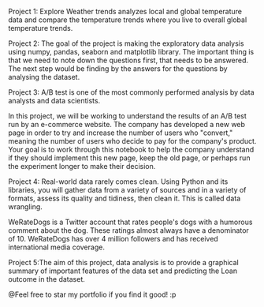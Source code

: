 Project 1: Explore Weather trends analyzes local and global temperature data and compare the temperature trends where you live to overall global temperature trends.

Project 2: The goal of the project is making the exploratory data analysis using numpy, pandas, seaborn and matplotlib library. The important thing is that we need to note down the questions first, that needs to be answered. The next step would be finding by the answers for the questions by analysing the dataset.

Project 3: A/B test is one of the most commonly performed analysis by data analysts and data scientists.

In this project, we will be working to understand the results of an A/B test run by an e-commerce website. The company has developed a new web page in order to try and increase the number of users who "convert," meaning the number of users who decide to pay for the company's product. Your goal is to work through this notebook to help the company understand if they should implement this new page, keep the old page, or perhaps run the experiment longer to make their decision.

Project 4: Real-world data rarely comes clean. Using Python and its libraries, you will gather data from a variety of sources and in a variety of formats, assess its quality and tidiness, then clean it. This is called data wrangling.

WeRateDogs is a Twitter account that rates people's dogs with a humorous comment about the dog. These ratings almost always have a denominator of 10. WeRateDogs has over 4 million followers and has received international media coverage.

Project 5:The aim of this project, data analysis is to provide a graphical summary of important features of the data set and predicting the Loan outcome in the dataset.

@Feel free to star my portfolio if you find it good! :p

